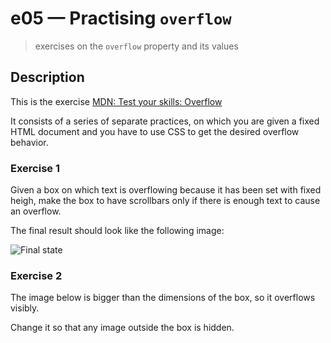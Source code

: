 # e05 &mdash; Practising `overflow`
> exercises on the `overflow` property and its values

## Description

This is the exercise [MDN: Test your skills: Overflow](https://developer.mozilla.org/en-US/docs/Learn/CSS/Building_blocks/Overflow_Tasks)

It consists of a series of separate practices, on which you are given a fixed HTML document and you have to use CSS to get the desired overflow behavior.


### Exercise 1

Given a box on which text is overflowing because it has been set with fixed heigh, make the box to have scrollbars only if there is enough text to cause an overflow.


The final result should look like the following image:

![Final state](https://developer.mozilla.org/en-US/docs/Learn/CSS/Building_blocks/Overflow_Tasks/mdn-overflow1.png)

### Exercise 2

The image below is bigger than the dimensions of the box, so it overflows visibly.

Change it so that any image outside the box is hidden.